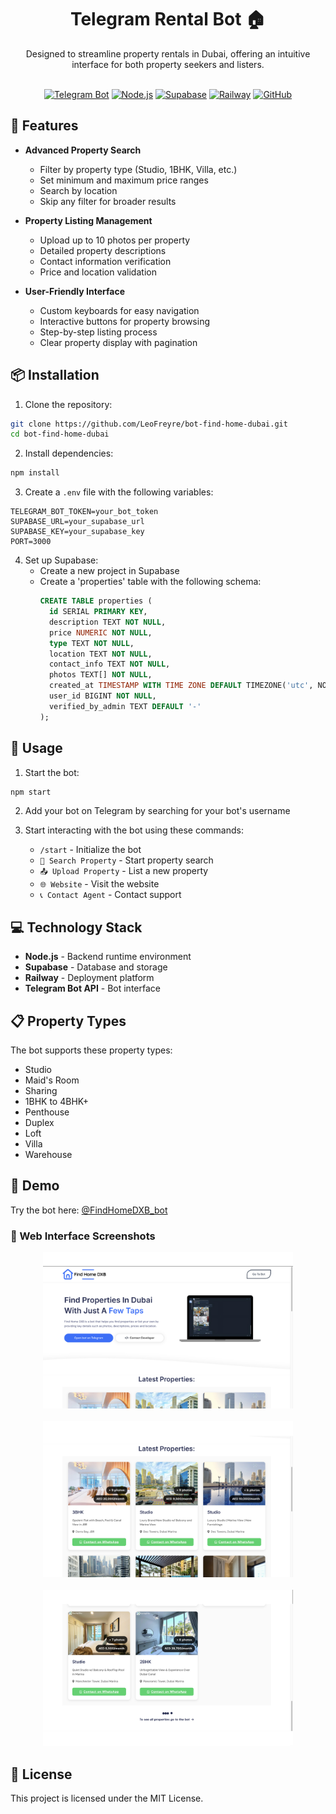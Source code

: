  <h1 align="center">Telegram Rental Bot 🏠</h1>

<div align="center">
  Designed to streamline property rentals in Dubai, offering an intuitive interface for both property seekers and listers.

  <br>
  <br>

  [![Telegram Bot](https://img.shields.io/badge/Telegram-Bot-blue?style=flat-square&logo=telegram)](https://core.telegram.org/bots/api)
  [![Node.js](https://img.shields.io/badge/Node.js-green?style=flat-square&logo=node.js)](https://nodejs.org/)
  [![Supabase](https://img.shields.io/badge/Supabase-Database-lightgreen?style=flat-square&logo=supabase)](https://supabase.com/)
  [![Railway](https://img.shields.io/badge/Railway-Deployment-blueviolet?style=flat-square&logo=railway)](https://railway.app/)
  [![GitHub](https://img.shields.io/badge/GitHub-Repository-gray?style=flat-square&logo=github)](https://github.com/LeoFreyre/bot-find-home-dubai)
</div>

## 🌟 Features

- **Advanced Property Search**
  - Filter by property type (Studio, 1BHK, Villa, etc.)
  - Set minimum and maximum price ranges
  - Search by location
  - Skip any filter for broader results

- **Property Listing Management**
  - Upload up to 10 photos per property
  - Detailed property descriptions
  - Contact information verification
  - Price and location validation

- **User-Friendly Interface**
  - Custom keyboards for easy navigation
  - Interactive buttons for property browsing
  - Step-by-step listing process
  - Clear property display with pagination

## 📦 Installation

1. Clone the repository:
```bash
git clone https://github.com/LeoFreyre/bot-find-home-dubai.git
cd bot-find-home-dubai
```

2. Install dependencies:
```bash
npm install
```

3. Create a `.env` file with the following variables:
```env
TELEGRAM_BOT_TOKEN=your_bot_token
SUPABASE_URL=your_supabase_url
SUPABASE_KEY=your_supabase_key
PORT=3000
```

4. Set up Supabase:
   - Create a new project in Supabase
   - Create a 'properties' table with the following schema:
     ```sql
     CREATE TABLE properties (
       id SERIAL PRIMARY KEY,
       description TEXT NOT NULL,
       price NUMERIC NOT NULL,
       type TEXT NOT NULL,
       location TEXT NOT NULL,
       contact_info TEXT NOT NULL,
       photos TEXT[] NOT NULL,
       created_at TIMESTAMP WITH TIME ZONE DEFAULT TIMEZONE('utc', NOW()),
       user_id BIGINT NOT NULL,
       verified_by_admin TEXT DEFAULT '-'
     );
     ```

## 🚀 Usage

1. Start the bot:
```bash
npm start
```

2. Add your bot on Telegram by searching for your bot's username

3. Start interacting with the bot using these commands:
   - `/start` - Initialize the bot
   - `🏡 Search Property` - Start property search
   - `📤 Upload Property` - List a new property
   - `🌐 Website` - Visit the website
   - `📞 Contact Agent` - Contact support

## 💻 Technology Stack

- **Node.js** - Backend runtime environment
- **Supabase** - Database and storage
- **Railway** - Deployment platform
- **Telegram Bot API** - Bot interface

## 📋 Property Types
The bot supports these property types:
- Studio
- Maid's Room
- Sharing
- 1BHK to 4BHK+
- Penthouse
- Duplex
- Loft
- Villa
- Warehouse

## 🎯 Demo

Try the bot here: [@FindHomeDXB_bot](https://t.me/Find_Home_DXB_Bot)

### 📱 Web Interface Screenshots

<p align="center">
  <img src="/screenshot1.png" alt="FindHomeDXB Property Listing" width="400"/>
  <br><br>
  <img src="/screenshot2.png" alt="FindHomeDXB Search Interface" width="400"/>
  <br><br>
  <img src="/screenshot3.png" alt="FindHomeDXB Search Interface" width="400"/>
</p>

## 📄 License

This project is licensed under the MIT License.
